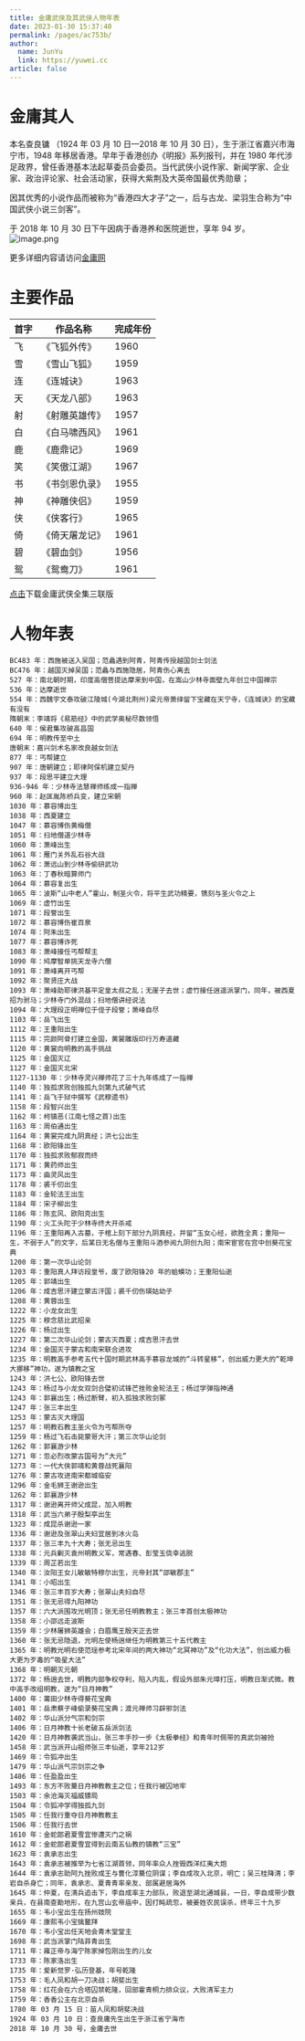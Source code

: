 ```yaml
---
title: 金庸武侠及其武侠人物年表
date: 2023-01-30 15:37:40
permalink: /pages/ac753b/
author: 
  name: JunYu
  link: https://yuwei.cc
article: false
---
```

# 金庸其人
本名查良镛 （1924 年 03 月 10 日—2018 年 10 月 30 日），生于浙江省嘉兴市海宁市，1948 年移居香港。早年于香港创办《明报》系列报刊，并在 1980 年代涉足政界，曾任香港基本法起草委员会委员。当代武侠小说作家、新闻学家、企业家、政治评论家、社会活动家，获得大紫荆及大英帝国最优秀勋章；

因其优秀的小说作品而被称为“香港四大才子”之一，后与古龙、梁羽生合称为“中国武侠小说三剑客”。

于 2018 年 10 月 30 日下午因病于香港养和医院逝世，享年 94 岁。  
![image.png](https://f.pz.al/pzal/2023/01/30/51dfe819848a6.png)

更多详细内容请访问[金庸网](https://yuwei.cc/%22http://www.jinyongwang.com/)
# 主要作品
| 首字 | 作品名称 | 完成年份 |
| --- | --- | --- |
| 飞 | 《飞狐外传》 | 1960 |
| 雪 | 《雪山飞狐》 | 1959 |
| 连 | 《连城诀》 | 1963 |
| 天 | 《天龙八部》 | 1963 |
| 射 | 《射雕英雄传》 | 1957 |
| 白 | 《白马啸西风》 | 1961 |
| 鹿 | 《鹿鼎记》 | 1969 |
| 笑 | 《笑傲江湖》 | 1967 |
| 书 | 《书剑恩仇录》 | 1955 |
| 神 | 《神雕侠侣》 | 1959 |
| 侠 | 《侠客行》 | 1965 |
| 倚 | 《倚天屠龙记》 | 1961 |
| 碧 | 《碧血剑》 | 1956 |
| 鸳 | 《鸳鸯刀》 | 1961 |

[点击](https://yun.yuwei.cc//Doc/金庸武侠全集三联版.epub)下载金庸武侠全集三联版
# 人物年表
```text
BC483 年：西施被送入吴国；范蠡遇到阿青，阿青传授越国剑士剑法
BC476 年：越国灭掉吴国；范蠡与西施隐居，阿青伤心离去
527 年：南北朝时期，印度高僧菩提达摩来到中国，在嵩山少林寺面壁九年创立中国禅宗
536 年：达摩逝世
554 年：西魏宇文泰攻破江陵城(今湖北荆州)梁元帝萧绎留下宝藏在天宁寺，《连城诀》的宝藏有没有
隋朝末：李靖将《易筋经》中的武学奥秘尽数领悟
640 年：侯君集攻破高昌国
694 年：明教传至中土
唐朝末：嘉兴剑术名家改良越女剑法
877 年：丐帮建立
907 年：唐朝建立；耶律阿保机建立契丹
937 年：段思平建立大理
936-946 年：少林寺法慧禅师练成一指禅
960 年：赵匡胤陈桥兵变，建立宋朝
1030 年：慕容博出生
1038 年：西夏建立
1047 年：慕容博伤黄梅僧
1051 年：扫地僧道少林寺
1060 年：萧峰出生
1061 年：雁门关外乱石谷大战
1062 年：萧远山到少林寺偷研武功
1063 年：丁春秋暗算师门
1064 年：慕容复出生
1065 年：波斯“山中老人”霍山，制圣火令，将平生武功精要，镌刻与圣火令之上
1069 年：虚竹出生
1071 年：段誉出生
1072 年：慕容博伤崔百泉
1074 年：阿朱出生
1077 年：慕容博诈死
1083 年：萧峰接任丐帮帮主
1090 年：鸠摩智单挑天龙寺六僧
1091 年：萧峰离开丐帮
1092 年：聚贤庄大战
1093 年：萧峰助耶律洪基平定皇太叔之乱；无崖子去世；虚竹接任逍遥派掌门，同年，被西夏招为驸马；少林寺门外混战；扫地僧讲经说法
1094 年：大理段正明禅位于侄子段誉；萧峰自尽
1103 年：岳飞出生
1112 年：王重阳出生
1115 年：完颜阿骨打建立金国，黄裳雕版印行万寿道藏
1120 年：黄裳向明教的高手挑战
1125 年：金国灭辽
1127 年：金国灭北宋
1127-1130 年：少林寺灵兴禅师花了三十九年练成了一指禅
1140 年：独孤求败创独孤九剑第九式破气式
1141 年：岳飞于狱中撰写《武穆遗书》
1158 年：段智兴出生
1162 年：柯镇恶(江南七怪之首)出生
1163 年：周伯通出生
1164 年：黄裳完成九阴真经；洪七公出生
1168 年：欧阳锋出生
1170 年：独孤求败郁寂而终
1171 年：黄药师出生
1173 年：曲灵风出生
1178 年：裘千仞出生
1183 年：金轮法王出生
1184 年：宋子柳出生
1186 年：陈玄风、欧阳克出生
1190 年：火工头陀于少林寺终大开杀戒
1196 年：王重阳再入古墓，于棺上刻下部分九阴真经，并留“玉女心经，欲胜全真；重阳一生，不弱于人”的文字，后某日无名僧与王重阳斗酒参阅九阴创九阳；南宋宦官在宫中创葵花宝典
1200 年：第一次华山论剑
1203 年：重阳真人拜访段皇爷，废了欧阳锋20 年的蛤蟆功；王重阳仙逝
1205 年：郭靖出生
1206 年：成吉思汗建立蒙古汗国；裘千仞伤瑛姑幼子
1208 年：黄蓉出生
1222 年：小龙女出生
1225 年：穆念慈比武招亲
1226 年：杨过出生
1227 年：第二次华山论剑；蒙古灭西夏；成吉思汗去世
1234 年：金国灭于蒙古和南宋联合进攻
1235 年：明教高手参考五代十国时期武林高手慕容龙城的“斗转星移”，创出威力更大的“乾坤大挪移”神功，遂为镇教之宝
1243 年：洪七公、欧阳锋去世
1243 年：杨过与小龙女双剑合璧初试锋芒挫败金轮法王；杨过学弹指神通
1243 年：郭襄出生；杨过断臂，初入孤独求败剑冢
1247 年：张三丰出生
1253 年：蒙古灭大理国
1257 年：明教石教主圣火令为丐帮所夺
1259 年：杨过飞石击毙蒙哥大汗；第三次华山论剑
1262 年：郭襄游少林
1271 年：忽必烈改蒙古国号为“大元”
1273 年：一代大侠郭靖和黄蓉战死襄阳
1276 年：蒙古攻进南宋都城临安
1296 年：金毛狮王谢逊出生
1262 年：郭襄游少林
1317 年：谢逊离开师父成昆，加入明教
1318 年：武当六弟子殷梨亭出生
1323 年：成昆杀谢逊一家
1336 年：谢逊及张翠山夫妇宜居到冰火岛
1337 年：张三丰九十大寿；张无忌出生
1338 年：元兵剿灭袁州明教义军，常遇春、彭莹玉侥幸逃脱
1339 年：周芷若出生
1340 年：汝阳王女儿敏敏特穆尔出生，元帝封其“邵敏郡主”
1341 年：小昭出生
1346 年：张三丰百岁大寿；张翠山夫妇自尽
1351 年：张无忌得九阳神功
1357 年：六大派围攻光明顶；张无忌任明教教主；张三丰首创太极神功
1358 年：小邵远走波斯
1359 年：少林屠狮英雄会；白眉鹰王殷天正去世
1360 年：张无忌隐退，光明左使杨逍继任为明教第三十五代教主
1365 年：明教光明右使范瑶参考北宋年间的两大神功“北冥神功”及“化功大法”，创出威力极大更为歹毒的“吸星大法”
1368 年：明朝灭元朝
1372 年：杨逍去世，明教内部争权夺利，陷入内乱，假设外部朱元璋打压，明教日渐式微。教中高手改组明教，遂为“日月神教”
1400 年：莆田少林寺得葵花宝典
1401 年：岳肃蔡子峰偷录葵花宝典；渡元禅师习辟邪剑法
1402 年：华山派分气宗和剑宗
1406 年：日月神教十长老破五岳派剑法
1420 年：日月神教袭武当山，张三丰手抄一步《太极拳经》和青年时佩带的真武剑被抢
1458 年：武当派开山祖师张三丰仙逝，享年212岁
1469 年：令狐冲出生
1479 年：华山派气宗剑宗之争
1486 年：任盈盈出生
1493 年：东方不败䵵日月神教教主之位；任我行被囚地牢
1503 年：余沧海灭福威镖局
1504 年：令狐冲学得独孤九剑
1505 年：任我行重夺日月神教教主
1506 年：任我行去世
1610 年：金蛇郎君夏雪宜惨遭灭门之祸
1612 年：金蛇郎君夏雪宜得到云南五仙教的镇教“三宝”
1623 年：袁承志出生
1643 年：袁承志被推举为七省江湖首领，同年率众人挫毁西洋红夷大炮
1644 年：袁承志助阿九挫败成王与曹化淳䵵位阴谋；李自成攻入北京，明亡；吴三桂降清；李岩自杀身亡；同年，袁承志、夏青青率亲友、部属避居海外
1645 年：仲夏，在清兵追击下，李自成率主力部队，败退至湖北通城县，一日，李自成带少数亲兵，在县南查勘地形，在九宫山玄帝庙中，因打盹疏忽，被姜姓农民误杀，终年三十九岁
1655 年：韦小宝出生在扬州妓院
1669 年：康熙韦小宝擒鳌拜
1670 年：韦小宝出任天地会青木堂堂主
1698 年：武当派掌门陆菲青出生
1711 年：雍正帝与海宁陈家掉包刚出生的儿女
1733 年：陈家洛出生
1735 年：爱新觉罗·弘历登基，年号乾隆
1753 年：毛人凤和胡一刀决战；胡斐出生
1758 年：红花会在六合塔囚禁乾隆，回部霍青桐力排众议，大败清军主力
1759 年：香香公主在北京自杀
1780 年 03 月 15 日：苗人凤和胡斐决战
1924 年 03 月 10 日：查良庸先生出生于浙江省宁海市
2018 年 10 月 30 号，金庸去世
```